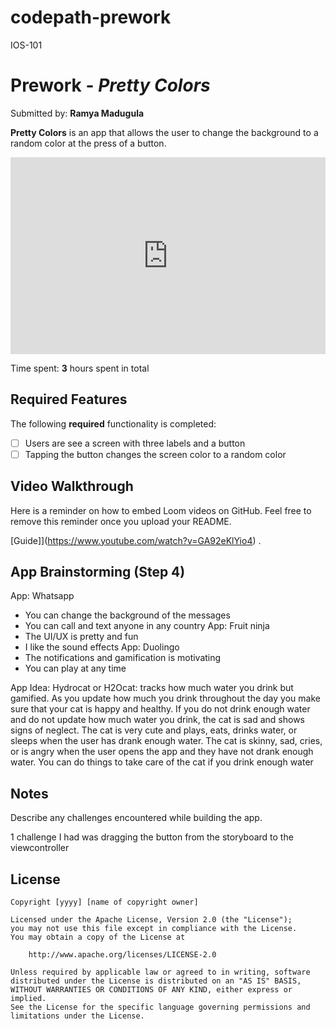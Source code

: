 # codepath-prework
IOS-101

# Prework - *Pretty Colors*

Submitted by: **Ramya Madugula**

**Pretty Colors** is an app that allows the user to change the background to a random color at the press of a button. 
<div style="position: relative; padding-bottom: 62.5%; height: 0;"><iframe src="https://www.loom.com/embed/e7bfe1ad4e16476785d3f038913719ee?sid=4e92ab71-1a7e-487e-ab48-60051a0dfeb3" frameborder="0" webkitallowfullscreen mozallowfullscreen allowfullscreen style="position: absolute; top: 0; left: 0; width: 100%; height: 100%;"></iframe></div>

Time spent: **3** hours spent in total

## Required Features

The following **required** functionality is completed:

- [ ] Users are see a screen with three labels and a button
- [ ] Tapping the button changes the screen color to a random color
 
## Video Walkthrough

Here is a reminder on how to embed Loom videos on GitHub. Feel free to remove this reminder once you upload your README. 

[Guide]](https://www.youtube.com/watch?v=GA92eKlYio4) .

## App Brainstorming (Step 4)

App: Whatsapp
- You can change the background of the messages 
- You can call and text anyone in any country 
App: Fruit ninja
- The UI/UX is pretty and fun
- I like the sound effects
App: Duolingo 
- The notifications and gamification is motivating 
- You can play at any time 

App Idea: Hydrocat or H2Ocat: tracks how much water you drink but gamified. As you update how much you drink throughout the day you make sure that your cat is happy and healthy. If you do not drink enough water and do not update how much water you drink, the cat is sad and shows signs of neglect. The cat is very cute and plays, eats, drinks water, or sleeps when the user has drank enough water. The cat is skinny, sad, cries, or is angry when the user opens the app and they have not drank enough water. You can do things to take care of the cat if you drink enough water

## Notes

Describe any challenges encountered while building the app.

1 challenge I had was dragging the button from the storyboard to the viewcontroller 

## License

    Copyright [yyyy] [name of copyright owner]

    Licensed under the Apache License, Version 2.0 (the "License");
    you may not use this file except in compliance with the License.
    You may obtain a copy of the License at

        http://www.apache.org/licenses/LICENSE-2.0

    Unless required by applicable law or agreed to in writing, software
    distributed under the License is distributed on an "AS IS" BASIS,
    WITHOUT WARRANTIES OR CONDITIONS OF ANY KIND, either express or implied.
    See the License for the specific language governing permissions and
    limitations under the License.

